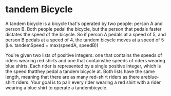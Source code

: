 
# tandem Bicycle

A tandem bicycle is a bicycle that's operated by two people: person A and
person B. Both people pedal the bicycle, but the person that pedals faster
dictates the speed of the bicycle. So if person A pedals at a speed of
5, and person B pedals at a speed of 4, the tandem
bicycle moves at a speed of 5 (i.e.
tandemSpeed = max(speedA, speedB))

You're given two lists of positive integers: one that contains the speeds of riders wearing red shirts and one that containsthe speeds of riders wearing blue shirts. Each rider is represented by a single positive integer, which is the speed thatthey pedal a tandem bicycle at. Both lists have the same length, meaning that there are as many red-shirt riders as there areblue-shirt riders. Your goal is to pair every rider wearing a red shirt with a rider wearing a blue shirt to operate a tandembicycle.
